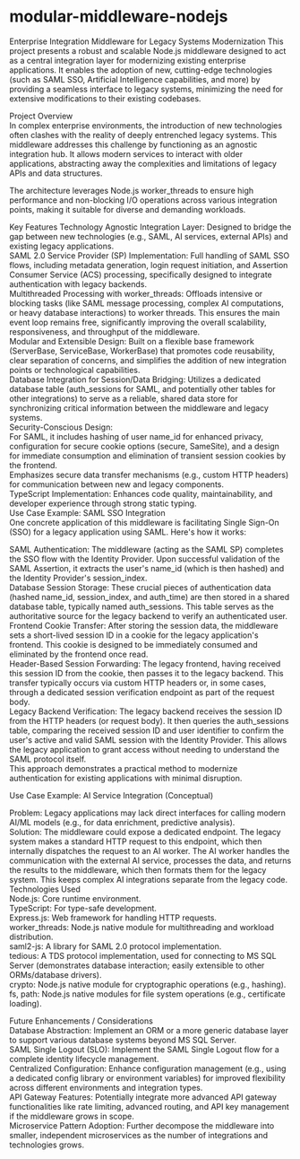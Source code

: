 # modular-middleware-nodejs
Enterprise Integration Middleware for Legacy Systems Modernization
This project presents a robust and scalable Node.js middleware designed to act as a central integration layer for modernizing existing enterprise applications. It enables the adoption of new, cutting-edge technologies (such as SAML SSO, Artificial Intelligence capabilities, and more) by providing a seamless interface to legacy systems, minimizing the need for extensive modifications to their existing codebases.

Project Overview  
In complex enterprise environments, the introduction of new technologies often clashes with the reality of deeply entrenched legacy systems. This middleware addresses this challenge by functioning as an agnostic integration hub. It allows modern services to interact with older applications, abstracting away the complexities and limitations of legacy APIs and data structures.

The architecture leverages Node.js worker_threads to ensure high performance and non-blocking I/O operations across various integration points, making it suitable for diverse and demanding workloads.

Key Features
Technology Agnostic Integration Layer: Designed to bridge the gap between new technologies (e.g., SAML, AI services, external APIs) and existing legacy applications.  
SAML 2.0 Service Provider (SP) Implementation: Full handling of SAML SSO flows, including metadata generation, login request initiation, and Assertion Consumer Service (ACS) processing, specifically designed to integrate authentication with legacy backends.  
Multithreaded Processing with worker_threads: Offloads intensive or blocking tasks (like SAML message processing, complex AI computations, or heavy database interactions) to worker threads. This ensures the main event loop remains free, significantly improving the overall scalability, responsiveness, and throughput of the middleware.  
Modular and Extensible Design: Built on a flexible base framework (ServerBase, ServiceBase, WorkerBase) that promotes code reusability, clear separation of concerns, and simplifies the addition of new integration points or technological capabilities.  
Database Integration for Session/Data Bridging: Utilizes a dedicated database table (auth_sessions for SAML, and potentially other tables for other integrations) to serve as a reliable, shared data store for synchronizing critical information between the middleware and legacy systems.  
Security-Conscious Design:  
For SAML, it includes hashing of user name_id for enhanced privacy, configuration for secure cookie options (secure, SameSite), and a design for immediate consumption and elimination of transient session cookies by the frontend.  
Emphasizes secure data transfer mechanisms (e.g., custom HTTP headers) for communication between new and legacy components.  
TypeScript Implementation: Enhances code quality, maintainability, and developer experience through strong static typing.  
Use Case Example: SAML SSO Integration  
One concrete application of this middleware is facilitating Single Sign-On (SSO) for a legacy application using SAML. Here's how it works:  

SAML Authentication: The middleware (acting as the SAML SP) completes the SSO flow with the Identity Provider. Upon successful validation of the SAML Assertion, it extracts the user's name_id (which is then hashed) and the Identity Provider's session_index.  
Database Session Storage: These crucial pieces of authentication data (hashed name_id, session_index, and auth_time) are then stored in a shared database table, typically named auth_sessions. This table serves as the authoritative source for the legacy backend to verify an authenticated user.  
Frontend Cookie Transfer: After storing the session data, the middleware sets a short-lived session ID in a cookie for the legacy application's frontend. This cookie is designed to be immediately consumed and eliminated by the frontend once read.  
Header-Based Session Forwarding: The legacy frontend, having received this session ID from the cookie, then passes it to the legacy backend. This transfer typically occurs via custom HTTP headers or, in some cases, through a dedicated session verification endpoint as part of the request body.  
Legacy Backend Verification: The legacy backend receives the session ID from the HTTP headers (or request body). It then queries the auth_sessions table, comparing the received session ID and user identifier to confirm the user's active and valid SAML session with the Identity Provider. This allows the legacy application to grant access without needing to understand the SAML protocol itself.  
This approach demonstrates a practical method to modernize authentication for existing applications with minimal disruption.  

Use Case Example: AI Service Integration (Conceptual)  

Problem: Legacy applications may lack direct interfaces for calling modern AI/ML models (e.g., for data enrichment, predictive analysis).  
Solution: The middleware could expose a dedicated endpoint. The legacy system makes a standard HTTP request to this endpoint, which then internally dispatches the request to an AI worker. The AI worker handles the communication with the external AI service, processes the data, and returns the results to the middleware, which then formats them for the legacy system. This keeps complex AI integrations separate from the legacy code.  
Technologies Used  
Node.js: Core runtime environment.  
TypeScript: For type-safe development.  
Express.js: Web framework for handling HTTP requests.  
worker_threads: Node.js native module for multithreading and workload distribution.  
saml2-js: A library for SAML 2.0 protocol implementation.  
tedious: A TDS protocol implementation, used for connecting to MS SQL Server (demonstrates database interaction; easily extensible to other ORMs/database drivers).  
crypto: Node.js native module for cryptographic operations (e.g., hashing).  
fs, path: Node.js native modules for file system operations (e.g., certificate loading).  


Future Enhancements / Considerations  
Database Abstraction: Implement an ORM or a more generic database layer to support various database systems beyond MS SQL Server.  
SAML Single Logout (SLO): Implement the SAML Single Logout flow for a complete identity lifecycle management.  
Centralized Configuration: Enhance configuration management (e.g., using a dedicated config library or environment variables) for improved flexibility across different environments and integration types.  
API Gateway Features: Potentially integrate more advanced API gateway functionalities like rate limiting, advanced routing, and API key management if the middleware grows in scope.  
Microservice Pattern Adoption: Further decompose the middleware into smaller, independent microservices as the number of integrations and technologies grows.  

